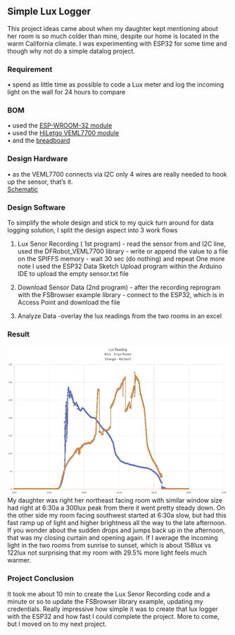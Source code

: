 <h2> Simple Lux Logger</h2>

  This project ideas came about when my daughter kept mentioning about her room is so much colder than mine, despite our home is located in the warm California climate. I was experimenting with ESP32 for some time and though why not do a simple datalog project.


<h3> Requirement </h3>

  •	spend as little time as possible to code a Lux meter and log the incoming light on the wall for 24 hours to compare

<h3> BOM  </h3>
  •	used the <a href="https://www.amazon.com/gp/product/B08D5ZD528/ref=ppx_yo_dt_b_search_asin_title?ie=UTF8&psc=1">ESP-WROOM-32 module</a><br>
  •	used the <a href="https://www.amazon.com/gp/product/B09KGYF83T/ref=ppx_yo_dt_b_search_asin_title?ie=UTF8&psc=1">HiLetgo VEML7700 module</a><br>
  •	and the <a href="https://www.amazon.com/gp/product/B082KBF7MM/ref=ppx_yo_dt_b_search_asin_title?ie=UTF8&psc=1">breadboard</a><br>
  
<h3> Design Hardware </h3>
  •	as the VEML7700 connects via I2C only 4 wires are really needed to hook up the sensor, that’s it. <br>
    <a href="https://github.com/riwimmer/ESP32_Simple_Lux_Logger/blob/master/Schematic/Simple_Lux_Logger.pdf">Schematic</a>

<h3> Design Software </h3>
  To simplify the whole design and stick to my quick turn around for data logging solution, I split the design aspect into 3 work flows

  1.	Lux Senor Recording ( 1st program)
    - read the sensor from and I2C line, used the DFRobot_VEML7700 library
    - write or append the value to a file on the SPIFFS memory
    - wait 30 sec (do nothing) and repeat
  One more note I used the ESP32 Data Sketch Upload program within the Arduino IDE to upload the empty sensor.txt file

  2.	Download Sensor Data (2nd program)
    - after the recording reprogram with the FSBrowser example library
    - connect to the ESP32, which is in Access Point and download the file
  
  3.	Analyze Data 
    -overlay the lux readings from the two rooms in an excel

<h3> Result</h3>

<img src="https://github.com/riwimmer/ESP32_Simple_Lux_Logger/blob/master/Screen%20Shot%202022-07-16%20at%208.20.53%20AM.png">
My daughter was right her northeast facing room with similar window size had right at 6:30a a 300lux peak from there it went pretty steady down. On the other side my room facing southwest started at 6:30a slow, but had this fast ramp up of light and higher brightness all the way to the late afternoon. If you wonder about the sudden drops and jumps back up in the afternoon, that was my closing curtain and opening again. 
If I average the incoming light in the two rooms from sunrise to sunset, which is about 158lux vs 122lux not surprising that my room with 29.5% more light feels much warmer. 


<h3> Project Conclusion</h3>

It took me about 10 min to create the Lux Senor Recording code and a minute or so to update the FSBrowser library example, updating my credentials. Really impressive how simple it was to create that lux logger with the ESP32 and how fast I could complete the project. More to come, but I moved on to my next project. 

